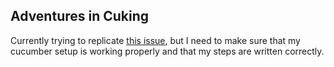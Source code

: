 ## Adventures in Cuking


Currently trying to replicate [this issue](https://github.com/thoughtbot/capybara-webkit/issues/389), but
I need to make sure that my cucumber setup is working properly and that my steps are written correctly.
